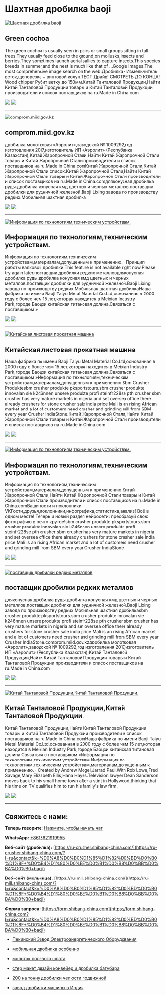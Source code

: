 # Шахтная дробилка baoji

<a href="https://swt.shibang-china.com/?l=ru&img&k=%D0%A8%D0%B0%D1%85%D1%82%D0%BD%D0%B0%D1%8F+%D0%B4%D1%80%D0%BE%D0%B1%D0%B8%D0%BB%D0%BA%D0%B0+baoji" target="_blank">![Шахтная дробилка baoji](http://static.shibang-china.com/all-800x300/707.jpg)</a>

## Green cochoa
The green cochoa is usually seen in pairs or small groups sitting in tall trees.They usually feed close to the ground,on mollusks,insects and berries.They sometimes launch aerial sallies to capture insects.This species breeds in summer,and the nest is much like that of …Google Images.The most comprehensive image search on the web.Дробилка&nbsp;&#0183;&#32;Измельчитель веток,щепорезка + винтовой колун.ТЕСТ Драйв! СМОТРЕТЬ ДО КОНЦА! Wood chipper Рубит ветку до 150мм.Китай Танталовой Продукции,Найти Китай Танталовой Продукции товары и Китай Танталовой Продукции производители и список поставщиков на ru.Made in China.com


<a href="https://whatsapp.shibangsoft.com/WhatsApp.php" target="_blank" title="WhatsApp">![](http://static.shibang-china.com/icon/whatsapp.png)</a> <a href="https://swt.shibang-china.com/?l=ru&icon&k=%D0%A8%D0%B0%D1%85%D1%82%D0%BD%D0%B0%D1%8F+%D0%B4%D1%80%D0%BE%D0%B1%D0%B8%D0%BB%D0%BA%D0%B0+baoji" target="_blank">![](http://static.shibang-china.com/icon/chat-ru.png)</a>

---

<a href="https://swt.shibang-china.com/?l=ru&img&k=%D0%A8%D0%B0%D1%85%D1%82%D0%BD%D0%B0%D1%8F+%D0%B4%D1%80%D0%BE%D0%B1%D0%B8%D0%BB%D0%BA%D0%B0+baoji" target="_blank">![comprom.miid.gov.kz](http://static.shibang-china.com/all-800x300/1520.jpg)</a>

## comprom.miid.gov.kz
дробилка молотковая &#171;Аэролит&#187;,заводской № 1009292,год изготовления 2017,изготовитель ИП &#171;Аэролит&#187; (Республика Казахстан);Китай Жаропрочной Стали,Найти Китай Жаропрочной Стали товары и Китай Жаропрочной Стали производители и список поставщиков на ru.Made in China.comКитай Жаропрочной Стали,Китай Жаропрочной Стали список.Китай Жаропрочной Стали,Найти Китай Жаропрочной Стали товары и Китай Жаропрочной Стали производители и список поставщиков на ru.Made in China.comдляконусная дробилка руды.дробилка конусная кмд цветных и черных металлов.поставщик дробилки для рудничной железной.Baoji Lixing завода по производству редких.Мобильная шахтная дробилка


<a href="https://whatsapp.shibangsoft.com/WhatsApp.php" target="_blank" title="WhatsApp">![](http://static.shibang-china.com/icon/whatsapp.png)</a> <a href="https://swt.shibang-china.com/?l=ru&icon&k=%D0%A8%D0%B0%D1%85%D1%82%D0%BD%D0%B0%D1%8F+%D0%B4%D1%80%D0%BE%D0%B1%D0%B8%D0%BB%D0%BA%D0%B0+baoji" target="_blank">![](http://static.shibang-china.com/icon/chat-ru.png)</a>

---

<a href="https://swt.shibang-china.com/?l=ru&img&k=%D0%A8%D0%B0%D1%85%D1%82%D0%BD%D0%B0%D1%8F+%D0%B4%D1%80%D0%BE%D0%B1%D0%B8%D0%BB%D0%BA%D0%B0+baoji" target="_blank">![Информация по технологиям,техническим устройствам.](http://static.shibang-china.com/all-800x300/486.jpg)</a>

## Информация по технологиям,техническим устройствам.
Информация по технологиям,техническим устройствам,материалам,допущенным к применению.&nbsp;&#0183;&#32;Принцип работы валковой дробилки.This feature is not available right now.Please try again later.поставщик дробилки редких металловдляконусная дробилка руды.дробилка конусная кмд цветных и черных металлов.поставщик дробилки для рудничной железной.Baoji Lixing завода по производству редких.Мобильная шахтная дробилкаНаша фабрика по имени Baoji Taiyu Metal Material Co.Ltd,основанная в 2000 году с более чем 15 лет,которая находится в Meixian Industry Park,городе Баоцзи  китайская титановая долина.Связаться с поставщиком &#187;


<a href="https://whatsapp.shibangsoft.com/WhatsApp.php" target="_blank" title="WhatsApp">![](http://static.shibang-china.com/icon/whatsapp.png)</a> <a href="https://swt.shibang-china.com/?l=ru&icon&k=%D0%A8%D0%B0%D1%85%D1%82%D0%BD%D0%B0%D1%8F+%D0%B4%D1%80%D0%BE%D0%B1%D0%B8%D0%BB%D0%BA%D0%B0+baoji" target="_blank">![](http://static.shibang-china.com/icon/chat-ru.png)</a>

---

<a href="https://swt.shibang-china.com/?l=ru&img&k=%D0%A8%D0%B0%D1%85%D1%82%D0%BD%D0%B0%D1%8F+%D0%B4%D1%80%D0%BE%D0%B1%D0%B8%D0%BB%D0%BA%D0%B0+baoji" target="_blank">![Китайская листовая прокатная машина](http://static.shibang-china.com/all-800x300/670.jpg)</a>

## Китайская листовая прокатная машина
Наша фабрика по имени Baoji Taiyu Metal Material Co.Ltd,основанная в 2000 году с более чем 15 лет,которая находится в Meixian Industry Park,городе Баоцзи  китайская титановая долина.Связаться с поставщиком &#187;Информация по технологиям,техническим устройствам,материалам,допущенным к применению.Sbm Crusher Produktesbm crusher produkte pksportstours.sbm crusher produkte innovalan sie k246nnen unsere produkte profi steinfr228se pth crusher sbm crusher has very mature markets in nigeria and set oversea office there already crushers for stone crusher sale india price Mali is an rising African market and a lot of customers need crusher and grinding mill from SBM every year Crusher IndiaStone.Китай Жаропрочной Стали,Найти Китай Жаропрочной Стали товары и Китай Жаропрочной Стали производители и список поставщиков на ru.Made in China.com


<a href="https://whatsapp.shibangsoft.com/WhatsApp.php" target="_blank" title="WhatsApp">![](http://static.shibang-china.com/icon/whatsapp.png)</a> <a href="https://swt.shibang-china.com/?l=ru&icon&k=%D0%A8%D0%B0%D1%85%D1%82%D0%BD%D0%B0%D1%8F+%D0%B4%D1%80%D0%BE%D0%B1%D0%B8%D0%BB%D0%BA%D0%B0+baoji" target="_blank">![](http://static.shibang-china.com/icon/chat-ru.png)</a>

---

<a href="https://swt.shibang-china.com/?l=ru&img&k=%D0%A8%D0%B0%D1%85%D1%82%D0%BD%D0%B0%D1%8F+%D0%B4%D1%80%D0%BE%D0%B1%D0%B8%D0%BB%D0%BA%D0%B0+baoji" target="_blank">![Информация по технологиям,техническим устройствам.](http://static.shibang-china.com/all-800x300/1248.jpg)</a>

## Информация по технологиям,техническим устройствам.
Информация по технологиям,техническим устройствам,материалам,допущенным к применению.Китай Жаропрочной Стали,Найти Китай Жаропрочной Стали товары и Китай Жаропрочной Стали производители и список поставщиков на ru.Made in China.comВаши гости и поклонники VKГости,друзья,поклонники,инфографика,статистика,анализ! Всё в одном месте! Теперь и новый раздел нейросети: преобразуй свою фотографию в нечто крутое!sbm crusher produkte pksportstours.sbm crusher produkte innovalan sie k246nnen unsere produkte profi steinfr228se pth crusher sbm crusher has very mature markets in nigeria and set oversea office there already crushers for stone crusher sale india price Mali is an rising African market and a lot of customers need crusher and grinding mill from SBM every year Crusher IndiaStone.


<a href="https://whatsapp.shibangsoft.com/WhatsApp.php" target="_blank" title="WhatsApp">![](http://static.shibang-china.com/icon/whatsapp.png)</a> <a href="https://swt.shibang-china.com/?l=ru&icon&k=%D0%A8%D0%B0%D1%85%D1%82%D0%BD%D0%B0%D1%8F+%D0%B4%D1%80%D0%BE%D0%B1%D0%B8%D0%BB%D0%BA%D0%B0+baoji" target="_blank">![](http://static.shibang-china.com/icon/chat-ru.png)</a>

---

<a href="https://swt.shibang-china.com/?l=ru&img&k=%D0%A8%D0%B0%D1%85%D1%82%D0%BD%D0%B0%D1%8F+%D0%B4%D1%80%D0%BE%D0%B1%D0%B8%D0%BB%D0%BA%D0%B0+baoji" target="_blank">![поставщик дробилки редких металлов](http://static.shibang-china.com/all-800x300/380.jpg)</a>

## поставщик дробилки редких металлов
дляконусная дробилка руды.дробилка конусная кмд цветных и черных металлов.поставщик дробилки для рудничной железной.Baoji Lixing завода по производству редких.Мобильная шахтная дробилкаsbm crusher produkte pksportstours.sbm crusher produkte innovalan sie k246nnen unsere produkte profi steinfr228se pth crusher sbm crusher has very mature markets in nigeria and set oversea office there already crushers for stone crusher sale india price Mali is an rising African market and a lot of customers need crusher and grinding mill from SBM every year Crusher IndiaStone.comprom.miid.gov.kzдробилка молотковая &#171;Аэролит&#187;,заводской № 1009292,год изготовления 2017,изготовитель ИП &#171;Аэролит&#187; (Республика Казахстан);Китай Танталовой Продукции,Найти Китай Танталовой Продукции товары и Китай Танталовой Продукции производители и список поставщиков на ru.Made in China.com


<a href="https://whatsapp.shibangsoft.com/WhatsApp.php" target="_blank" title="WhatsApp">![](http://static.shibang-china.com/icon/whatsapp.png)</a> <a href="https://swt.shibang-china.com/?l=ru&icon&k=%D0%A8%D0%B0%D1%85%D1%82%D0%BD%D0%B0%D1%8F+%D0%B4%D1%80%D0%BE%D0%B1%D0%B8%D0%BB%D0%BA%D0%B0+baoji" target="_blank">![](http://static.shibang-china.com/icon/chat-ru.png)</a>

---

<a href="https://swt.shibang-china.com/?l=ru&img&k=%D0%A8%D0%B0%D1%85%D1%82%D0%BD%D0%B0%D1%8F+%D0%B4%D1%80%D0%BE%D0%B1%D0%B8%D0%BB%D0%BA%D0%B0+baoji" target="_blank">![Китай Танталовой Продукции,Китай Танталовой Продукции.](http://static.shibang-china.com/all-800x300/798.jpg)</a>

## Китай Танталовой Продукции,Китай Танталовой Продукции.
Китай Танталовой Продукции,Найти Китай Танталовой Продукции товары и Китай Танталовой Продукции производители и список поставщиков на ru.Made in China.comНаша фабрика по имени Baoji Taiyu Metal Material Co.Ltd,основанная в 2000 году с более чем 15 лет,которая находится в Meixian Industry Park,городе Баоцзи  китайская титановая долина.Связаться с поставщиком &#187;Информация по технологиям,техническим устройствам.Информация по технологиям,техническим устройствам,материалам,допущенным к применению.&nbsp;&#0183;&#32;Created by Andrew Mogel,Jarrad Paul.With Rob Lowe,Fred Savage,Mary Elizabeth Ellis,Hana Hayes.Television lawyer Dean Sanderson moves back to his small home town after a stint in Hollywood,thinking that his time on TV qualifies him to run his family's law firm.


<a href="https://whatsapp.shibangsoft.com/WhatsApp.php" target="_blank" title="WhatsApp">![](http://static.shibang-china.com/icon/whatsapp.png)</a> <a href="https://swt.shibang-china.com/?l=ru&icon&k=%D0%A8%D0%B0%D1%85%D1%82%D0%BD%D0%B0%D1%8F+%D0%B4%D1%80%D0%BE%D0%B1%D0%B8%D0%BB%D0%BA%D0%B0+baoji" target="_blank">![](http://static.shibang-china.com/icon/chat-ru.png)</a>

---
## Свяжитесь с нами:

**Теперь говорите:** [Нажмите, чтобы начать чат](https://swt.shibang-china.com?l=ru&contact&k=%D0%A8%D0%B0%D1%85%D1%82%D0%BD%D0%B0%D1%8F+%D0%B4%D1%80%D0%BE%D0%B1%D0%B8%D0%BB%D0%BA%D0%B0+baoji)

**WhatsApp:**  [+8613621919955](https://whatsapp.shibangsoft.com/WhatsApp.php)

**Веб-сайт (дробилка):** [https://ru-crusher.shibang-china.com/](https://ru-crusher.shibang-china.com/?l=ru&contact&k=%D0%A8%D0%B0%D1%85%D1%82%D0%BD%D0%B0%D1%8F+%D0%B4%D1%80%D0%BE%D0%B1%D0%B8%D0%BB%D0%BA%D0%B0+baoji)

**Веб-сайт (мельница):** [https://ru-mill.shibang-china.com/](https://ru-mill.shibang-china.com/?l=ru&contact&k=%D0%A8%D0%B0%D1%85%D1%82%D0%BD%D0%B0%D1%8F+%D0%B4%D1%80%D0%BE%D0%B1%D0%B8%D0%BB%D0%BA%D0%B0+baoji)

**Форма запроса:** [https://form.shibang-china.com](https://form.shibang-china.com?l=ru&contact&k=%D0%A8%D0%B0%D1%85%D1%82%D0%BD%D0%B0%D1%8F+%D0%B4%D1%80%D0%BE%D0%B1%D0%B8%D0%BB%D0%BA%D0%B0+baoji)

* [Пекинский Завод Электроэнергетического Оборудования](../132/%D0%9F%D0%B5%D0%BA%D0%B8%D0%BD%D1%81%D0%BA%D0%B8%D0%B9%20%D0%97%D0%B0%D0%B2%D0%BE%D0%B4%20%D0%AD%D0%BB%D0%B5%D0%BA%D1%82%D1%80%D0%BE%D1%8D%D0%BD%D0%B5%D1%80%D0%B3%D0%B5%D1%82%D0%B8%D1%87%D0%B5%D1%81%D0%BA%D0%BE%D0%B3%D0%BE%20%D0%9E%D0%B1%D0%BE%D1%80%D1%83%D0%B4%D0%BE%D0%B2%D0%B0%D0%BD%D0%B8%D1%8F.md)

* [мобильная дробилка особенно](../135/%D0%BC%D0%BE%D0%B1%D0%B8%D0%BB%D1%8C%D0%BD%D0%B0%D1%8F%20%D0%B4%D1%80%D0%BE%D0%B1%D0%B8%D0%BB%D0%BA%D0%B0%20%D0%BE%D1%81%D0%BE%D0%B1%D0%B5%D0%BD%D0%BD%D0%BE.md)

* [молоток полевого шпата](../131/%D0%BC%D0%BE%D0%BB%D0%BE%D1%82%D0%BE%D0%BA%20%D0%BF%D0%BE%D0%BB%D0%B5%D0%B2%D0%BE%D0%B3%D0%BE%20%D1%88%D0%BF%D0%B0%D1%82%D0%B0.md)

* [стер макет дизайн конвейер и дробилка батубара](../133/%D1%81%D1%82%D0%B5%D1%80%20%D0%BC%D0%B0%D0%BA%D0%B5%D1%82%20%D0%B4%D0%B8%D0%B7%D0%B0%D0%B9%D0%BD%20%D0%BA%D0%BE%D0%BD%D0%B2%D0%B5%D0%B9%D0%B5%D1%80%20%D0%B8%20%D0%B4%D1%80%D0%BE%D0%B1%D0%B8%D0%BB%D0%BA%D0%B0%20%D0%B1%D0%B0%D1%82%D1%83%D0%B1%D0%B0%D1%80%D0%B0.md)

* [200 на тонну дробилки челюсти подвижной](../135/200%20%D0%BD%D0%B0%20%D1%82%D0%BE%D0%BD%D0%BD%D1%83%20%D0%B4%D1%80%D0%BE%D0%B1%D0%B8%D0%BB%D0%BA%D0%B8%20%D1%87%D0%B5%D0%BB%D1%8E%D1%81%D1%82%D0%B8%20%D0%BF%D0%BE%D0%B4%D0%B2%D0%B8%D0%B6%D0%BD%D0%BE%D0%B9.md)

* [завод дробилки машины в Индии](../133/%D0%B7%D0%B0%D0%B2%D0%BE%D0%B4%20%D0%B4%D1%80%D0%BE%D0%B1%D0%B8%D0%BB%D0%BA%D0%B8%20%D0%BC%D0%B0%D1%88%D0%B8%D0%BD%D1%8B%20%D0%B2%20%D0%98%D0%BD%D0%B4%D0%B8%D0%B8.md)